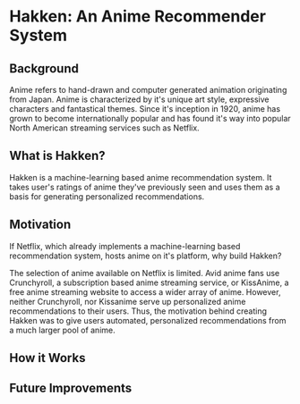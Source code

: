 # Hakken: An Anime Recommender System

## Background

Anime refers to hand-drawn and computer generated animation originating from Japan. Anime is characterized by it's unique art style, expressive characters and fantastical themes. Since it's inception in 1920, anime has grown to become internationally popular and has found it's way into popular North American streaming services such as Netflix. 

## What is Hakken?

Hakken is a machine-learning based anime recommendation system. It takes user's ratings of anime they've previously seen and uses them as a basis for generating personalized recommendations.

## Motivation

If Netflix, which already implements a machine-learning based recommendation system, hosts anime on it's platform, why build Hakken? 

The selection of anime available on Netflix is limited. Avid anime fans use Crunchyroll, a subscription based anime streaming service, or KissAnime, a free anime streaming website to access a wider array of anime. However, neither Crunchyroll, nor Kissanime serve up personalized anime recommendations to their users. Thus, the motivation behind creating Hakken was to give users automated, personalized recommendations from a much larger pool of anime.  

## How it Works

## Future Improvements 
